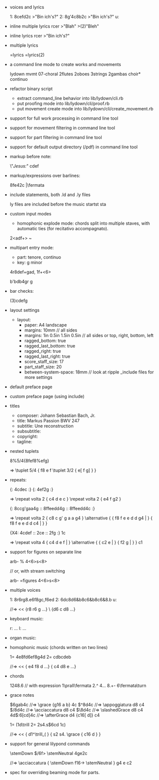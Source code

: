 - voices and lyrics

  1: 8cefd2c >"Bin ich's?"
  2: 8g'4c8b2c >"Bin ich's?" u:

- inline multiple lyrics
  rcer >"Blah" >(2)"Bleh"

- inline lyrics
  rcer >"Bin ich's?"

- multiple lyrics
  
  =lyrics
  =lyrics(2)

- a command line mode to create works and movements

  lydown mvmt 07-choral 2flutes 2oboes 3strings 2gambas choir* continuo
  
- refactor binary script

  - extract command_line behavior into lib/lydown/cli.rb
  - put proofing mode into lib/lydown/cli/proof.rb
  - put movement create mode into lib/lydown/cli/create_movement.rb

- support for full work processing in command line tool
- support for movement filtering in command line tool
- support for part filtering in command line tool
- support for default output directory (/pdf) in command line tool

- markup before note:

  \\"_Jesus:_" cdef

- markup/expressions over barlines:

  8fe42c |\fermata

- include statements, both .ld and .ly files

  ly files are included before the music startst sta

- custom input modes
  - homophonic explode mode: chords split into multiple staves, with automatic ties (for recitativo accompagnato).

  2<adf+> ~ <bdg>

- multipart entry mode:

  - part: tenore, continuo
  - key: g minor

  4r8def+gad,
  1f+<6>

  b'bdb4gr
  g

- bar checks:

  (3)cdefg

- layout settings

  - layout:
    - paper: A4 landscape
    - margins: 10mm // all sides
    - margins: 1in 0.5in 1.5in 0.5in // all sides or top, right, bottom, left
    - ragged_bottom: true
    - ragged_last_bottom: true
    - ragged_right: true
    - ragged_last_right: true
    - score_staff_size: 17
    - part_staff_size: 20
    - between-system-space: 18mm
    // look at ripple _include files for more settings

- default preface page

- custom preface page (using include)

- titles

  - composer: Johann Sebastian Bach, Jr.
  - title: Markus Passion BWV 247
  - subtitle: Une reconstruction
  - subsubtitle:
  - copyright:
  - tagline:

- nested tuplets

  8%5/4{8fef8%efg}

  => \tuplet 5/4 { f8 e f \tuplet 3/2 { e[ f g] } }

- repeats:

  {: 4cdec :} {: 4ef2g :}

  => \\repeat volta 2 { c4 d e c } \\repeat volta 2 { e4 f g2 }

  {: 8ccg'gaa4g :: 8ffeedd4g :: 8ffeedd4c :}

  => \\repeat volta 2 { c8 c g' g a a g4 }
     \\alternative { { f8 f e e d d g4 | } { f8 f e e d d c4 | } }

  {X4: 4cdef :: 2ce :: 2fg :} 1c

  => \\repeat volta 4 { c4 d e f | }
     \\alternative { { c2 e | } { f2 g | } } c1

- support for figures on separate line

  arb-
  % 4<6>s<8>

  // or, with stream switching

  arb-
  =figures
  4<6>s<8>

- multiple voices

  1: 8r6rg8.e6f8gc,f6ed 2: 6dc8d6&b8c6&b8c6&8.b u:

  //=>
  <<
    {r8 r6 g ...}
    \\
    {d6 c d8 ...}
  >>

- keyboard music:

  r: ...
  l: ...

- organ music:




- homophonic music (chords written on two lines)

  1= 4e8fd6ef8g4d
  2= cdbcdeb

  //=>
    <<
      { e4 f8 d ...}
      { c4 d8 e ...}
    >>

- chords

  1<ace>2<ace>4<face>8.<ac>6<gce>
  // with expression
  1<ace>\prall\fermata 2<ace>.^ 4<face>... 8.<ac>\+\- 6<gce>\fermata\turn

- grace notes

  $6gab4c //=> \grace {g16 a b} 4c
  $^8d4c //=> \appoggiatura d8 c4
  $/8d4c //=> \acciaccatura d8 c4
  $\8d4c //=> \slashedGrace d8 c4
  4d$:6[cd]4c //=> \afterGrace d4 {c16[ d]} c4

  1= (1d\trill
  2= 2s4.s$6cd
  1c)

  //=>
    <<
      { d1^\trill_( }
      { s2 s4. \grace { c16 d } }
    >>

- support for general lilypond commands

  \stemDown $/6f\> \stemNeutral 4ge2c

  //=>
    \acciaccatura {
      \stemDown
      f16->
      \stemNeutral
    }
    g4 e c2

- spec for overriding beaming mode for parts.
